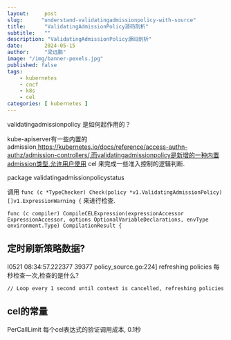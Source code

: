```yaml
---
layout:     post 
slug:      "understand-validatingadmissionpolicy-with-source"
title:      "ValidatingAdmissionPolicy源码剖析"
subtitle:   ""
description: "ValidatingAdmissionPolicy源码剖析"
date:       2024-05-15
author:     "梁远鹏"
image: "/img/banner-pexels.jpg"
published: false
tags:
    - kubernetes 
    - cncf
    - k8s
    - cel
categories: [ kubernetes ]
---
```


validatingadmissionpolicy  是如何起作用的？

kube-apiserver有一些内置的admission,https://kubernetes.io/docs/reference/access-authn-authz/admission-controllers/,而validatingadmissionpolicy是新增的一种内置admission类型,允许用户使用 cel 来完成一些准入控制的逻辑判断.

> 
package validatingadmissionpolicystatus

调用 `func (c *TypeChecker) Check(policy *v1.ValidatingAdmissionPolicy) []v1.ExpressionWarning {` 来进行检查.

```golang
func (c compiler) CompileCELExpression(expressionAccessor ExpressionAccessor, options OptionalVariableDeclarations, envType environment.Type) CompilationResult {
```

## 定时刷新策略数据?

I0521 08:34:57.222377   39377 policy_source.go:224] refreshing policies
每秒检查一次,检查的是什么?
```golang
// Loop every 1 second until context is cancelled, refreshing policies
```

## cel的常量

PerCallLimit 每个cel表达式的验证调用成本, 0.1秒